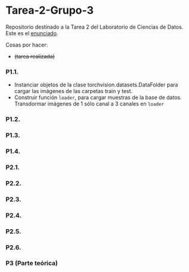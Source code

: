 # Tarea-2-Grupo-3

Repositorio destinado a la Tarea 2 del Laboratorio de Ciencias de Datos. Este es el [enunciado](./tarea2.pdf).
 
Cosas por hacer:
* ~~(tarea realizada)~~

### P1.1.

* Instanciar objetos de la clase torchvision.datasets.DataFolder para cargar las imágenes de las carpetas train y test.
* Construir función `loader`, para cargar muestras de la base de datos. Transdormar imágenes de 1 sólo canal a 3 canales en `loader`

### P1.2.

### P1.3.

### P1.4.

### P2.1.

### P2.2.

### P2.3.

### P2.4.

### P2.5.

### P2.6.


### P3 (Parte teórica)
